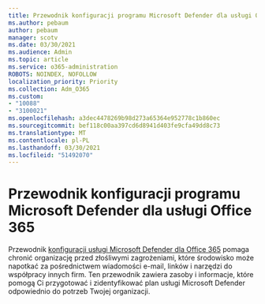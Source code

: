 ```yaml
---
title: Przewodnik konfiguracji programu Microsoft Defender dla usługi Office 365
ms.author: pebaum
author: pebaum
manager: scotv
ms.date: 03/30/2021
ms.audience: Admin
ms.topic: article
ms.service: o365-administration
ROBOTS: NOINDEX, NOFOLLOW
localization_priority: Priority
ms.collection: Adm_O365
ms.custom:
- "10088"
- "3100021"
ms.openlocfilehash: a3dec4478269b98d273a65364e952778c1b860ec
ms.sourcegitcommit: bef118c00aa397cd6d8941d403fe9cfa49dd8c73
ms.translationtype: MT
ms.contentlocale: pl-PL
ms.lasthandoff: 03/30/2021
ms.locfileid: "51492070"
---
```

# <a name="microsoft-defender-for-office-365-setup-guide"></a>Przewodnik konfiguracji programu Microsoft Defender dla usługi Office 365

Przewodnik [konfiguracji usługi Microsoft Defender dla Office 365](https://go.microsoft.com/fwlink/?linkid=2146614) pomaga chronić organizację przed złośliwymi zagrożeniami, które środowisko może napotkać za pośrednictwem wiadomości e-mail, linków i narzędzi do współpracy innych firm. Ten przewodnik zawiera zasoby i informacje, które pomogą Ci przygotować i zidentyfikować plan usługi Microsoft Defender odpowiednio do potrzeb Twojej organizacji.